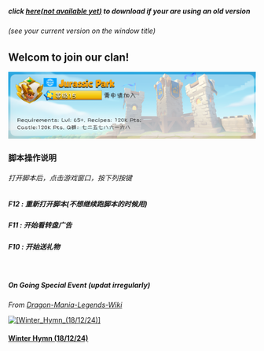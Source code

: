 ##### click [here(*not available yet*)](https://jurassicparkclan.github.io/Dragon-Mania-Legends-Helpers/) to download if your are using an old version
###### (see your current version on the window title)

## Welcom to join our clan!
![JurassicPark](JurassicPark.png "Welcome to join us!")

### 脚本操作说明
###### 打开脚本后，点击游戏窗口，按下列按键
##### F12 : 重新打开脚本(不想继续跑脚本的时候用)
##### F11 : 开始看转盘广告
##### F10 : 开始送礼物
<br>

##### On Going Special Event (*updat irregularly*)
*From* <a href="http://dragon-mania-legends-wiki.mobga.me/Main_Page" target="_blank">*Dragon-Mania-Legends-Wiki*</a>

<a width="300" height="100" href="http://dragon-mania-legends-wiki.mobga.me/Winter_Hymn_(18/12/24)" target="_blank">![[Winter_Hymn_(18/12/24)]](http://dragon-mania-legends-wiki.mobga.me/images/5/5c/Special_Event_Generic_Banner.jpg "Winter Hymn")</a>   

#### <a href="http://dragon-mania-legends-wiki.mobga.me/Winter_Hymn_(18/12/24)" title="Winter Hymn (18/12/24)" target="_blank" >Winter Hymn (18/12/24)</a>
